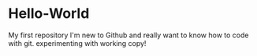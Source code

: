 # Hello-World
My first repository
I'm new to Github and really want to know how to code with git.
experimenting with working copy!
